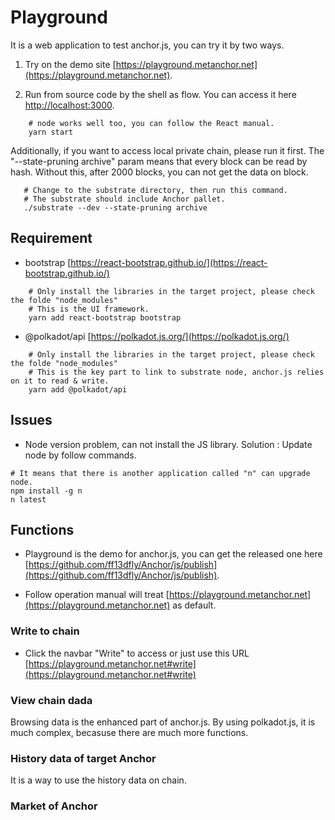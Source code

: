 # Playground

It is a web application to test anchor.js, you can try it by two ways.

1. Try on the demo site [https://playground.metanchor.net](https://playground.metanchor.net).

2. Run from source code by the shell as flow. You can access it here [http://localhost:3000](http://localhost:3000).

```SHELL
    # node works well too, you can follow the React manual.
    yarn start
```

 Additionally, if you want to access local private chain, please run it first. The "--state-pruning archive" param means that every block can be read by hash. Without this, after 2000 blocks, you can not get the data on block.

 ```SHELL
    # Change to the substrate directory, then run this command.
    # The substrate should include Anchor pallet.
    ./substrate --dev --state-pruning archive
 ```

## Requirement

* bootstrap [https://react-bootstrap.github.io/](https://react-bootstrap.github.io/)

```SHELL
    # Only install the libraries in the target project, please check the folde "node_modules"
    # This is the UI framework.
    yarn add react-bootstrap bootstrap
```

* @polkadot/api [https://polkadot.js.org/](https://polkadot.js.org/)

```SHELL
    # Only install the libraries in the target project, please check the folde "node_modules"
    # This is the key part to link to substrate node, anchor.js relies on it to read & write.
    yarn add @polkadot/api
```

## Issues

* Node version problem, can not install the JS library.
Solution : Update node by follow commands.

```SHELL
# It means that there is another application called "n" can upgrade node.
npm install -g n
n latest
```

## Functions

* Playground is the demo for anchor.js, you can get the released one here [https://github.com/ff13dfly/Anchor/js/publish](https://github.com/ff13dfly/Anchor/js/publish).

* Follow operation manual will treat [https://playground.metanchor.net](https://playground.metanchor.net) as default.

### Write to chain

* Click the navbar "Write" to access or just use this URL [https://playground.metanchor.net#write](https://playground.metanchor.net#write)

### View chain dada

Browsing data is the enhanced part of anchor.js. By using polkadot.js, it is much complex, becasuse there are much more functions.

### History data of target Anchor

It is a way to use the history data on chain.

### Market of Anchor